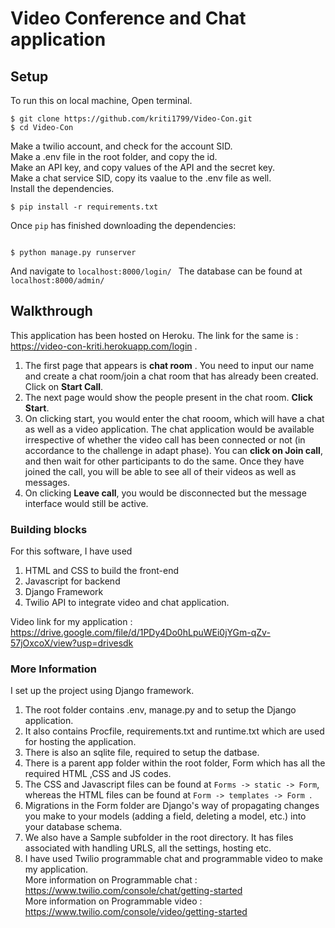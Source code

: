 # Video Conference and Chat application

## Setup
To run this on local machine,
Open terminal.
```
$ git clone https://github.com/kriti1799/Video-Con.git
$ cd Video-Con
```
Make a twilio account, and check for the account SID.  
Make a .env file in the root folder, and copy the id.  
Make an API key, and copy values of the API and the secret key.  
Make a chat service SID, copy its vaalue to the .env file as well.  
Install the dependencies.
```
$ pip install -r requirements.txt
```

Once ```pip``` has finished downloading the dependencies:
```

$ python manage.py runserver
```
And navigate to ```localhost:8000/login/ ```
The database can be found at ```localhost:8000/admin/```


## Walkthrough

This application has been hosted on Heroku. The link for the same is : https://video-con-kriti.herokuapp.com/login . 
1) The first page that appears is **chat room** . You need to input our name and create a chat room/join a chat room that has already been created.
Click on **Start Call**.
2) The next page would show the people present in the chat room. **Click Start**.
3) On clicking start, you would enter the chat rooom, which will have a chat as well as a video application. The chat application would be available irrespective of
whether the video call has been connected or not (in accordance to the challenge in adapt phase). You can **click on Join call**, and then wait for other participants
to do the same. Once they have joined the call, you will be able to see all of their videos as well as messages.
4) On clicking **Leave call**, you would be disconnected but the message interface would still be active.

### Building blocks
For this software, I have used
1) HTML and CSS to build the front-end
2) Javascript for backend
3) Django Framework
4) Twilio API to integrate video and chat application.

Video link for my application : https://drive.google.com/file/d/1PDy4Do0hLpuWEi0jYGm-qZv-57jOxcoX/view?usp=drivesdk


### More Information
I set up the project using Django framework.
1) The root folder contains .env, manage.py and to setup the Django application.
3) It also contains Procfile, requirements.txt and runtime.txt which are used for hosting the application.
4) There is also an sqlite file, required to setup the datbase.
5) There is a parent app folder within the root folder, Form which has all the required HTML ,CSS and JS codes.
6) The CSS and Javascript files can be found at ```Forms -> static -> Form```, whereas the HTML files can be found at ```Form -> templates -> Form ```.
7) Migrations in the Form folder are Django's way of propagating changes you make to your models (adding a field, deleting a model, etc.) into your
 database schema.
8) We also have a Sample subfolder in the root directory. It has files associated with handling URLS, all the settings,
hosting etc.
9) I have used Twilio programmable chat and programmable video to make my application.  
More information on Programmable chat : https://www.twilio.com/console/chat/getting-started  
More information on Programmable video : https://www.twilio.com/console/video/getting-started
